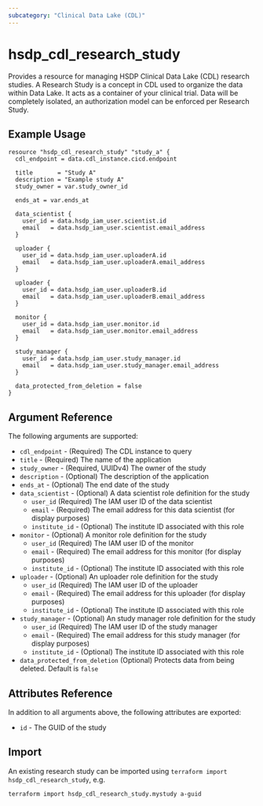 ```yaml
---
subcategory: "Clinical Data Lake (CDL)"
---
```


# hsdp_cdl_research_study

Provides a resource for managing HSDP Clinical Data Lake (CDL) research studies.
A Research Study is a concept in CDL used to organize the data within Data Lake.
It acts as a container of your clinical trial. Data will be completely isolated,
an authorization model can be enforced per Research Study.

## Example Usage

```hcl
resource "hsdp_cdl_research_study" "study_a" {
  cdl_endpoint = data.cdl_instance.cicd.endpoint
  
  title       = "Study A"
  description = "Example study A"
  study_owner = var.study_owner_id
          
  ends_at = var.ends_at
  
  data_scientist {
    user_id = data.hsdp_iam_user.scientist.id
    email   = data.hsdp_iam_user.scientist.email_address
  }
  
  uploader {
    user_id = data.hsdp_iam_user.uploaderA.id
    email   = data.hsdp_iam_user.uploaderA.email_address
  }
  
  uploader {
    user_id = data.hsdp_iam_user.uploaderB.id
    email   = data.hsdp_iam_user.uploaderB.email_address
  }
  
  monitor {
    user_id = data.hsdp_iam_user.monitor.id
    email   = data.hsdp_iam_user.monitor.email_address
  }
  
  study_manager {
    user_id = data.hsdp_iam_user.study_manager.id
    email   = data.hsdp_iam_user.study_manager.email_address
  }

  data_protected_from_deletion = false
} 
```

## Argument Reference

The following arguments are supported:

* `cdl_endpoint` - (Required) The CDL instance to query
* `title` - (Required) The name of the application
* `study_owner` - (Required, UUIDv4) The owner of the study
* `description` - (Optional) The description of the application
* `ends_at` - (Optional) The end date of the study
* `data_scientist` - (Optional) A data scientist role definition for the study
  * `user_id` (Required) The IAM user ID of the data scientist
  * `email` - (Required) The email address for this data scientist (for display purposes)
  * `institute_id` - (Optional) The institute ID associated with this role
* `monitor` - (Optional) A monitor role definition for the study
  * `user_id` (Required) The IAM user ID of the monitor
  * `email` - (Required) The email address for this monitor (for display purposes)
  * `institute_id` - (Optional) The institute ID associated with this role
* `uploader` - (Optional) An uploader role definition for the study
  * `user_id` (Required) The IAM user ID of the uploader
  * `email` - (Required) The email address for this uploader (for display purposes)
  * `institute_id` - (Optional) The institute ID associated with this role
* `study_manager` - (Optional) An study manager role definition for the study
  * `user_id` (Required) The IAM user ID of the study manager
  * `email` - (Required) The email address for this study manager (for display purposes)
  * `institute_id` - (Optional) The institute ID associated with this role
* `data_protected_from_deletion` (Optional) Protects data from being deleted. Default is `false`

## Attributes Reference

In addition to all arguments above, the following attributes are exported:

* `id` - The GUID of the study

## Import

An existing research study can be imported using `terraform import hsdp_cdl_research_study`, e.g.

```shell
terraform import hsdp_cdl_research_study.mystudy a-guid
```

